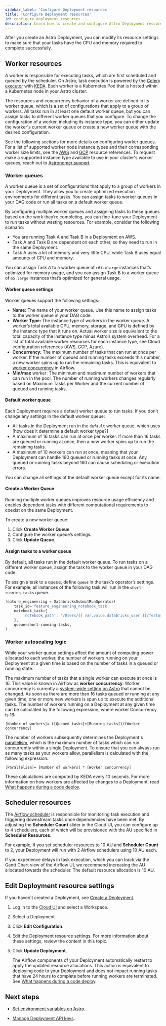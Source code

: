 ```yaml
---
sidebar_label: 'Configure Deployment resources'
title: 'Configure Deployment resources'
id: configure-deployment-resources
description: Learn how to create and configure Astro Deployment resources.
---
```


After you create an Astro Deployment, you can modify its resource settings to make sure that your tasks have the CPU and memory required to complete successfully.

## Worker resources

A worker is responsible for executing tasks, which are first scheduled and queued by the scheduler. On Astro, task execution is powered by the [Celery executor](https://airflow.apache.org/docs/apache-airflow/stable/executor/celery.html) with [KEDA](https://www.astronomer.io/blog/the-keda-autoscaler). Each worker is a Kubernetes Pod that is hosted within a Kubernetes node in your Astro cluster.

The resources and concurrency behavior of a worker are defined in its worker queue, which is a set of configurations that apply to a group of workers. All tasks run in at least one default worker queue, but you can assign tasks to different worker queues that you configure. To change the configuration of a worker, including its instance type, you can either update the worker's current worker queue or create a new worker queue with the desired configuration.

See the following sections for more details on configuring worker queues. For a list of supported worker node instance types and their corresponding worker size limits, see the [AWS](resource-reference-aws.md#deployment-worker-size-limits) and [GCP](resource-reference-gcp.md#deployment-worker-size-limits) resource references. To request make a supported instance type available to use in your cluster's worker queues, reach out to [Astronomer support](https://support.astronomer.io).

### Worker queues

A worker queue is a set of configurations that apply to a group of workers in your Deployment. They allow you to create optimized execution environments for different tasks. You can assign tasks to worker queues in your DAG code or run all tasks on a default worker queue.

By configuring multiple worker queues and assigning tasks to these queues based on the work they’re completing, you can fine-tune your Deployment to run tasks without wasting resources. For example, consider the following scenario:

- You are running Task A and Task B in a Deployment on AWS.
- Task A and Task B are dependent on each other, so they need to run in the same Deployment.
- Task A uses a lot of memory and very little CPU, while Task B uses equal amounts of CPU and memory.

You can assign Task A to a worker queue of `r6i.xlarge` instances that’s optimized for memory usage, and you can assign Task B to a worker queue of `m5.large` instances that’s optimized for general usage.

#### Worker queue settings

Worker queues support the following settings:

- **Name:** The name of your worker queue. Use this name to assign tasks to the worker queue in your DAG code.
- **Worker Type:** The instance type of workers in the worker queue. A worker’s total available CPU, memory, storage, and GPU is defined by the instance type that it runs on. Actual worker size is equivalent to the total capacity of the instance type minus Astro’s system overhead. For a list of total available worker resources for each instance type, see Cloud configuration references (AWS, GCP, Azure).
- **Concurrency:** The maximum number of tasks that can run at once per worker. If the number of queued and running tasks exceeds this number, a new worker spins up to run the remaining tasks. This is equivalent to [worker concurrency](https://airflow.apache.org/docs/apache-airflow/stable/configurations-ref.html#worker-concurrency) in Airflow.
- **Min/max** worker: The minimum and maximum number of workers that can run in the pool.  The number of running workers changes regularly based on Maximum Tasks per Worker and the current number of queued and running tasks.

#### Default worker queue

Each Deployment requires a default worker queue to run tasks. If you don’t change any settings in the default worker queue:

- All tasks in the Deployment run in the `default` worker queue, which uses [how does it determine a default worker type?]
- A maximum of 16 tasks can run at once per worker. If more than 16 tasks are queued or running at once, then a new worker spins up to run the remaining tasks.
- A maximum of 10 workers can run at once, meaning that your Deployment can handle 160 queued or running tasks at once. Any queued or running tasks beyond 160 can cause scheduling or execution errors.

You can change all settings of the default worker queue except for its name.

#### Create a Worker Queue

Running multiple worker queues improves resource usage efficiency and enables dependent tasks with different computational requirements to coexist on the same Deployment.

To create a new worker queue:

1. Click **Create Worker Queue**
2. Configure the worker queue’s settings.
3. Click **Update Queue**.

#### Assign tasks to a worker queue

By default, all tasks run in the default worker queue. To run tasks on a different worker queue, assign the task to the worker queue in your DAG code.

To assign a task to a queue, define `queue` in the task’s operator’s settings. For example, all instances of the following task will run in the `short-running-tasks` queue.

```python
feature_engineering = DatabricksSubmitRunOperator(
	task_id='feature_engineering_notebook_task'
	notebook_task={
		'notebook_path': "/Users/{{ var.value.databricks_user }}/feature-eng_census-pred"
	},
	queue=short-running-tasks,
)
```

### Worker autoscaling logic

While your worker queue settings affect the amount of computing power allocated to each worker, the number of workers running on your Deployment at a given time is based on the number of tasks in a queued or running state.

The maximum number of tasks that a single worker can execute at once is 16. This value is known in Airflow as **worker concurrency**. Worker concurrency is currently a [system-wide setting on Astro](platform-variables.md) that cannot be changed. As soon as there are more than 16 tasks queued or running at any given time, one or more new workers is spun up to execute the additional tasks. The number of workers running on a Deployment at any given time can be calculated by the following expression, where worker Concurrency is 16:

`[Number of workers]= ([Queued tasks]+[Running tasks])/(Worker concurrency)`

The number of workers subsequently determines the Deployment's [parallelism](https://airflow.apache.org/docs/apache-airflow/stable/configurations-ref.html#parallelism), which is the maximum number of tasks which can run concurrently within a single Deployment. To ensure that you can always run as many tasks as your workers allow, parallelism is calculated with the following expression:

`[Parallelism]= [Number of workers] * [Worker concurrency]`

These calculations are computed by KEDA every 10 seconds. For more information on how workers are affected by changes to a Deployment, read [What happens during a code deploy](deploy-code.md#what-happens-during-a-code-deploy).

## Scheduler resources

The [Airflow scheduler](https://airflow.apache.org/docs/apache-airflow/stable/concepts/scheduler.html) is responsible for monitoring task execution and triggering downstream tasks once dependencies have been met. By adjusting the **Scheduler Count** slider in the Cloud UI, you can configure up to 4 schedulers, each of which will be provisioned with the AU specified in **Scheduler Resources**.

For example, if you set scheduler resources to 10 AU and **Scheduler Count** to 2, your Deployment will run with 2 Airflow schedulers using 10 AU each.

If you experience delays in task execution, which you can track via the Gantt Chart view of the Airflow UI, we recommend increasing the AU allocated towards the scheduler. The default resource allocation is 10 AU.

## Edit Deployment resource settings

If you haven't created a Deployment, see [Create a Deployment](create-deployment.md).

1. Log in to the [Cloud UI](https://cloud.astronomer.io) and select a Workspace.
2. Select a Deployment.
3. Click **Edit Configuration**.
4. Edit the Deployment resource settings. For more information about these settings, review the content in this topic.
5. Click **Update Deployment**.

    The Airflow components of your Deployment automatically restart to apply the updated resource allocations. This action is equivalent to deploying code to your Deployment and does not impact running tasks that have 24 hours to complete before running workers are terminated. See [What happens during a code deploy](deploy-code.md#what-happens-during-a-code-deploy).

## Next steps

- [Set environment variables on Astro](environment-variables.md).

- [Manage Deployment API keys](api-keys.md).
